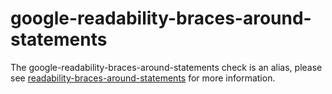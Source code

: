 # google-readability-braces-around-statements

The google-readability-braces-around-statements check is an alias,
please see
[readability-braces-around-statements](https://clang.llvm.org/extra/clang-tidy/checks/readability-braces-around-statements.html)
for more information.
